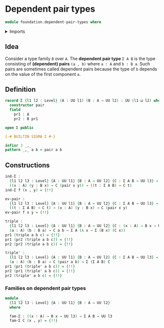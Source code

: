 # Dependent pair types

```agda
module foundation.dependent-pair-types where
```

<details><summary>Imports</summary>

```agda
open import foundation.universe-levels
```

</details>

## Idea

Consider a type family `B` over `A`. The **dependent pair type** `Σ A B` is the
type consisting of **(dependent) pairs** `(a , b)` where `a : A` and `b : B a`.
Such pairs are sometimes called dependent pairs because the type of `b` depends
on the value of the first component `a`.

## Definition

```agda
record Σ {l1 l2 : Level} (A : UU l1) (B : A → UU l2) : UU (l1 ⊔ l2) where
  constructor pair
  field
    pr1 : A
    pr2 : B pr1

open Σ public

{-# BUILTIN SIGMA Σ #-}

infixr 3 _,_
pattern _,_ a b = pair a b
```

## Constructions

```agda
ind-Σ :
  {l1 l2 l3 : Level} {A : UU l1} {B : A → UU l2} {C : Σ A B → UU l3} →
  ((x : A) (y : B x) → C (pair x y)) → ((t : Σ A B) → C t)
ind-Σ f (x , y) = {!!}

ev-pair :
  {l1 l2 l3 : Level} {A : UU l1} {B : A → UU l2} {C : Σ A B → UU l3} →
  ((t : Σ A B) → C t) → (x : A) (y : B x) → C (pair x y)
ev-pair f x y = {!!}

triple :
  {l1 l2 l3 : Level} {A : UU l1} {B : A → UU l2} {C : (x : A) → B x → UU l3} →
  (a : A) (b : B a) → C a b → Σ A (λ x → Σ (B x) (C x))
pr1 (triple a b c) = {!!}
pr1 (pr2 (triple a b c)) = {!!}
pr2 (pr2 (triple a b c)) = {!!}

triple' :
  {l1 l2 l3 : Level} {A : UU l1} {B : A → UU l2} {C : Σ A B → UU l3} →
  (a : A) (b : B a) → C (pair a b) → Σ (Σ A B) C
pr1 (pr1 (triple' a b c)) = {!!}
pr2 (pr1 (triple' a b c)) = {!!}
pr2 (triple' a b c) = {!!}
```

### Families on dependent pair types

```agda
module _
  {l1 l2 l3 : Level} {A : UU l1} {B : A → UU l2}
  where

  fam-Σ : ((x : A) → B x → UU l3) → Σ A B → UU l3
  fam-Σ C (x , y) = {!!}
```
